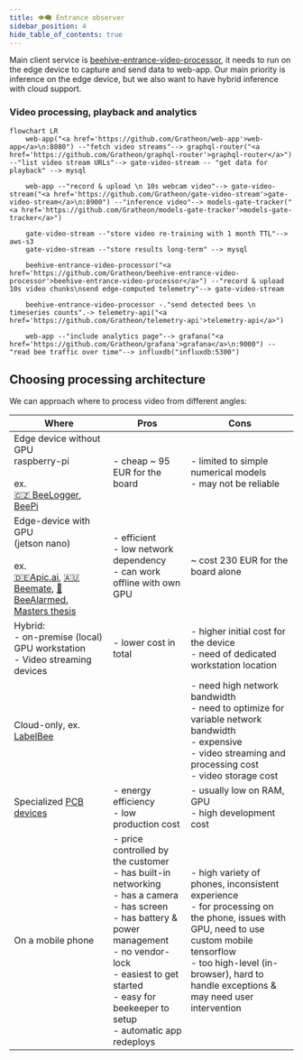 ```yaml
---
title: 👁️‍🗨️ Entrance observer
sidebar_position: 4
hide_table_of_contents: true
---
```

Main client service is [beehive-entrance-video-processor](https://github.com/Gratheon/beehive-entrance-video-processor), it needs to run on the edge device to capture and send data to web-app. Our main priority is inference on the edge device, but we also want to have hybrid inference with cloud support.
### Video processing, playback and analytics

```mermaid
flowchart LR
	web-app("<a href='https://github.com/Gratheon/web-app'>web-app</a>\n:8080") --"fetch video streams"--> graphql-router("<a href='https://github.com/Gratheon/graphql-router'>graphql-router</a>") --"list video stream URLs"--> gate-video-stream -- "get data for playback" --> mysql

	web-app --"record & upload \n 10s webcam video"--> gate-video-stream("<a href='https://github.com/Gratheon/gate-video-stream'>gate-video-stream</a>\n:8900") --"inference video"--> models-gate-tracker("<a href='https://github.com/Gratheon/models-gate-tracker'>models-gate-tracker</a>")

	gate-video-stream --"store video re-training with 1 month TTL"--> aws-s3
	gate-video-stream --"store results long-term" --> mysql

	beehive-entrance-video-processor("<a href='https://github.com/Gratheon/beehive-entrance-video-processor'>beehive-entrance-video-processor</a>") --"record & upload 10s video chunks\nsend edge-computed telemetry"--> gate-video-stream

	beehive-entrance-video-processor -."send detected bees \n timeseries counts".-> telemetry-api("<a href='https://github.com/Gratheon/telemetry-api'>telemetry-api</a>")

	web-app --"include analytics page"--> grafana("<a href='https://github.com/Gratheon/grafana'>grafana</a>\n:9000") --"read bee traffic over time"--> influxdb("influxdb:5300")
```
## Choosing processing architecture

We can approach where to process video from different angles:

| **Where**                                                                                                                                                                                                                                                                                                                                                               | **Pros**                                                                                                                                                                                                                                                                            | **Cons**                                                                                                                                                                                                                                   |
| ----------------------------------------------------------------------------------------------------------------------------------------------------------------------------------------------------------------------------------------------------------------------------------------------------------------------------------------------------------------------- | ----------------------------------------------------------------------------------------------------------------------------------------------------------------------------------------------------------------------------------------------------------------------------------- | ------------------------------------------------------------------------------------------------------------------------------------------------------------------------------------------------------------------------------------------ |
| Edge device without GPU  <br />raspberry-pi  <br />  <br />ex.  <br />[🇨🇿 BeeLogger](https://www.notion.so/BeeLogger-ad269086bf8449faa0aae6754f879181?pvs=21), [BeePi](https://www.notion.so/BeePi-2e3023f492864fa98b2790743c3ba6e4?pvs=21)                                                                                                                           | - cheap ~ 95 EUR for the board                                                                                                                                                                                                                                                      | - limited to simple numerical models  <br />- may not be reliable                                                                                                                                                                          |
| Edge-device with GPU  <br />(jetson nano)  <br />  <br />ex.  <br />[🇩🇪Apic.ai](https://www.notion.so/Apic-ai-7859a940fd644a3fa35008fd3a2f1909?pvs=21), [🇦🇺Beemate](https://www.notion.so/Beemate-7f54f62332334254b42e3e584dfae537?pvs=21), [🔬BeeAlarmed. Masters thesis](https://www.notion.so/BeeAlarmed-Masters-thesis-d9c40374718b480ab08a3872f441a2d8?pvs=21) | - efficient  <br />- low network dependency  <br />- can work offline with own GPU                                                                                                                                                                                                  | ~ cost 230 EUR for the board alone                                                                                                                                                                                                         |
| Hybrid:  <br />- on-premise (local) GPU workstation  <br />- Video streaming devices                                                                                                                                                                                                                                                                                    | - lower cost in total                                                                                                                                                                                                                                                               | - higher initial cost for the device  <br />- need of dedicated workstation location                                                                                                                                                       |
| Cloud-only, ex.  [LabelBee](https://www.notion.so/LabelBee-482ad7f33192487caae38697b21b7f5d?pvs=21)                                                                                                                                                                                                                                                                     |                                                                                                                                                                                                                                                                                     | - need high network bandwidth  <br />- need to optimize for variable network bandwidth  <br />- expensive  <br />- video streaming and processing cost  <br />- video storage cost                                                         |
| Specialized [PCB devices](https://jlcpcb.com/)                                                                                                                                                                                                                                                                                                                          | - energy efficiency  <br />- low production cost                                                                                                                                                                                                                                    | - usually low on RAM, GPU  <br />- high development cost                                                                                                                                                                                   |
| On a mobile phone                                                                                                                                                                                                                                                                                                                                                       | - price controlled by the customer  <br />- has built-in networking  <br />- has a camera  <br />- has screen  <br />- has battery & power management  <br />- no vendor-lock  <br />- easiest to get started  <br />- easy for beekeeper to setup  <br />- automatic app redeploys | - high variety of phones, inconsistent experience  <br />- for processing on the phone, issues with GPU, need to use custom mobile tensorflow  <br />- too high-level (in-browser), hard to handle exceptions & may need user intervention |
